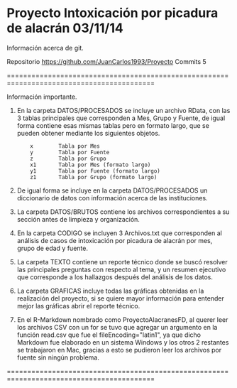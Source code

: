 Proyecto Intoxicación por picadura de alacrán     03/11/14
==========================================================================================

Información acerca de git.

Repositorio      https://github.com/JuanCarlos1993/Proyecto
Commits          5

==========================================================================================

Información importante.

1. En la carpeta DATOS/PROCESADOS se incluye un archivo RData, con las 3 tablas 
principales que corresponden a Mes, Grupo y Fuente, de igual forma contiene esas mismas 
tablas pero en formato largo, que se pueden obtener mediante los siguientes objetos.

           x        Tabla por Mes
           y        Tabla por Fuente
           z        Tabla por Grupo
           x1       Tabla por Mes (formato largo)
           y1       Tabla por Fuente (formato largo)
           z1       Tabla por Grupo (formato largo)
           
           
2. De igual forma se incluye en la carpeta DATOS/PROCESADOS un diccionario de datos con 
información acerca de las instituciones.


3. La carpeta DATOS/BRUTOS contiene los archivos correspondientes a su sección antes de 
limpieza y organización.


4. En la carpeta CODIGO se incluyen 3 Archivos.txt que corresponden al análisis de casos 
de intoxicación por picadura de alacrán por mes, grupo de edad y fuente.

 
5. La carpeta TEXTO contiene un reporte técnico donde se buscó resolver las principales 
preguntas con respecto al tema, y un resumen ejecutivo que corresponde a los hallazgos 
después del análisis de los datos.


6. La carpeta GRAFICAS incluye todas las gráficas obtenidas en la realización del 
proyecto, si se quiere mayor información para entender mejor las gráficas abrir el 
reporte técnico.

7. En el R-Markdown nombrado como ProyectoAlacranesFD, al querer leer los archivos CSV 
con un for se tuvo que agregar un argumento en la función read.csv que fue el 
fileEncoding="latin1", ya que dicho Markdown fue elaborado en un sistema Windows y los 
otros 2 restantes se trabajaron en Mac, gracias a esto se pudieron leer los archivos 
por fuente sin ningún problema.

==========================================================================================



          
